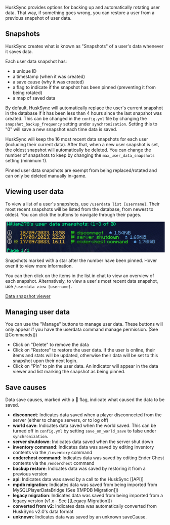 HuskSync provides options for backing up and automatically rotating user data. That way, if something goes wrong, you can restore a user from a previous snapshot of user data.

## Snapshots
HuskSync creates what is known as "Snapshots" of a user's data whenever it saves data.

Each user data snapshot has:
- a unique ID
- a timestamp (when it was created)
- a save cause (why it was created)
- a flag to indicate if the snapshot has been pinned (preventing it from being rotated)
- a map of saved data

By default, HuskSync will automatically replace the user's current snapshot in the database if it has been less than 4 hours since the last snapshot was created. This can be changed in the `config.yml` file by changing the `snapshot_backup_frequency` setting under `synchronization`. Setting this to "0" will save a new snapshot each time data is saved.

HuskSync will keep the 16 most recent data snapshots for each user (including their current data). After that, when a new user snapshot is set, the oldest snapshot will automatically be deleted. You can change the number of snapshots to keep by changing the `max_user_data_snapshots` setting (minimum 1).

Pinned user data snapshots are exempt from being replaced/rotated and can only be deleted manually in-game.

## Viewing user data
To view a list of a user's snapshots, use `/userdata list [username]`. Their most recent snapshots will be listed from the database, from newest to oldest. You can click the buttons to navigate through their pages.

![Data snapshot list](https://raw.githubusercontent.com/WiIIiam278/HuskSync/master/images/data-snapshot-list.png)

Snapshots marked with a star after the number have been pinned. Hover over it to view more information.

You can then click on the items in the list in chat to view an overview of each snapshot. Alternatively, to view a user's most recent data snapshot, use `/userdata view [username]`.

[Data snapshot viewer](https://raw.githubusercontent.com/WiIIiam278/HuskSync/master/images/data-snapshot-viewer.png)

## Managing user data
You can use the "Manage" buttons to manage user data. These buttons will only appear if you have the userdata command manage permission. (See [[Commands]]) 
- Click on "Delete" to remove the data
- Click on "Restore" to restore the user data. If the user is online, their items and stats will be updated, otherwise their data will be set to this snapshot upon their next login.
- Click on "Pin" to pin the user data. An indicator will appear in the data viewer and list marking the snapshot as being pinned. 

## Save causes
Data save causes, marked with a 🚩 flag, indicate what caused the data to be saved.

- **disconnect**: Indicates data saved when a player disconnected from the server (either to change servers, or to log off)
- **world save**: Indicates data saved when the world saved. This can be turned off in `config.yml` by setting `save_on_world_save` to false under `synchronization`.
- **server shutdown**: Indicates data saved when the server shut down
- **inventory command**: Indicates data was saved by editing inventory contents via the `/inventory` command
- **enderchest command**: Indicates data was saved by editing Ender Chest contents via the `/enderchest` command
- **backup restore**: Indicates data was saved by restoring it from a previous version
- **api**: Indicates data was saved by a call to the HuskSync [[API]]
- **mpdb migration**: Indicates data was saved from being imported from MySQLPlayerDataBridge (See [[MPDB Migration]])
- **legacy migration**: Indicates data was saved from being imported from a legacy version (v1.x - See [[Legacy Migration]])
- **converted from v2**: Indicates data was automatically converted from HuskSync v2.0's data format 
- **unknown**: Indicates data was saved by an unknown saveCause.